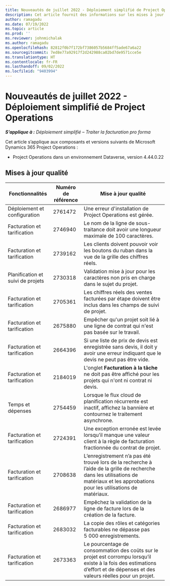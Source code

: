 ```yaml
---
title: Nouveautés de juillet 2022 - Déploiement simplifié de Project Operations
description: Cet article fournit des informations sur les mises à jour de qualité disponibles dans la version de juillet 2022 du déploiement simplifié de Microsoft Dynamics 365 Project Operations.
author: ramagadu
ms.date: 07/19/2022
ms.topic: article
ms.prod: ''
ms.reviewer: johnmichalak
ms.author: ramagadu
ms.openlocfilehash: 82812f0b7f172bf7386057b5684ff5ade67a6a22
ms.sourcegitcommit: 7ed8e77a92917f2d242988ca02bd7de9571cce5e
ms.translationtype: HT
ms.contentlocale: fr-FR
ms.lasthandoff: 09/02/2022
ms.locfileid: "9403994"
---
```

# <a name="whats-new-july-2022---project-operations-lite-deployment"></a>Nouveautés de juillet 2022 - Déploiement simplifié de Project Operations

_**S’applique à :** Déploiement simplifié – Traiter la facturation pro forma_

Cet article s’applique aux composants et versions suivants de Microsoft Dynamics 365 Project Operations :

- Project Operations dans un environnement Dataverse, version 4.44.0.22

## <a name="quality-updates"></a>Mises à jour qualité

| Fonctionnalités | Numéro de référence | Mise à jour qualité |
| --- | --- | --- |
| Déploiement et configuration | 2761472 | Une erreur d'installation de Project Operations est gérée. |
| Facturation et tarification | 2746940 | Le nom de la ligne de sous-traitance doit avoir une longueur maximale de 100 caractères. |
| Facturation et tarification | 2739162 | Les clients doivent pouvoir voir les boutons du ruban dans la vue de la grille des chiffres réels. |
| Planification et suivi de projets | 2730318 | Validation mise à jour pour les caractères non pris en charge dans le sujet du projet. |
| Facturation et tarification | 2705361 | Les chiffres réels des ventes facturées par étape doivent être inclus dans les champs de suivi de projet. |
| Facturation et tarification | 2675880 | Empêcher qu'un projet soit lié à une ligne de contrat qui n'est pas basée sur le travail. |
| Facturation et tarification | 2664396 | Si une liste de prix de devis est enregistrée sans devis, il doit y avoir une erreur indiquant que le devis ne peut pas être vide. |
| Facturation et tarification | 2184019 | L'onglet **Facturation à la tâche** ne doit pas être affiché pour les projets qui n'ont ni contrat ni devis. |
| Temps et dépenses | 2754459 | Lorsque le flux cloud de planification récurrente est inactif, affichez la bannière et contournez le traitement asynchrone. |
| Facturation et tarification | 2724391 | Une exception erronée est levée lorsqu’il manque une valeur client à la règle de facturation fractionnée du contrat de projet. |
| Facturation et tarification | 2708638 | L’enregistrement n’a pas été trouvé lors de la recherche à l’aide de la grille de recherche dans les utilisations de matériaux et les approbations pour les utilisations de matériaux.|
| Facturation et tarification | 2686977 | Empêchez la validation de la ligne de facture lors de la création de la facture. |
| Facturation et tarification | 2683032 | La copie des rôles et catégories facturables ne dépasse pas 5 000 enregistrements.|
| Facturation et tarification | 2673363 | Le pourcentage de consommation des coûts sur le projet est corrompu lorsqu’il existe à la fois des estimations d’effort et de dépenses et des valeurs réelles pour un projet. |
